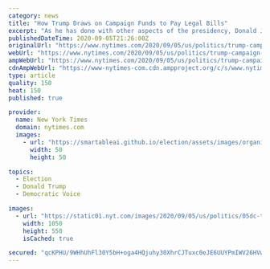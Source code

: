 ```yaml
---
category: news
title: "How Trump Draws on Campaign Funds to Pay Legal Bills"
excerpt: "As he has done with other aspects of the presidency, Donald J. Trump has redefined the practice in ways that have unsettled even some Republicans. By Eric Lipton WASHINGTON — President Trump was ..."
publishedDateTime: 2020-09-05T21:26:00Z
originalUrl: "https://www.nytimes.com/2020/09/05/us/politics/trump-campaign-funds-legal-bills.html"
webUrl: "https://www.nytimes.com/2020/09/05/us/politics/trump-campaign-funds-legal-bills.html"
ampWebUrl: "https://www.nytimes.com/2020/09/05/us/politics/trump-campaign-funds-legal-bills.amp.html"
cdnAmpWebUrl: "https://www-nytimes-com.cdn.ampproject.org/c/s/www.nytimes.com/2020/09/05/us/politics/trump-campaign-funds-legal-bills.amp.html"
type: article
quality: 150
heat: 150
published: true

provider:
  name: New York Times
  domain: nytimes.com
  images:
    - url: "https://smartableai.github.io/election/assets/images/organizations/nytimes.com-50x50.jpg"
      width: 50
      height: 50

topics:
  - Election
  - Donald Trump
  - Democratic Voice

images:
  - url: "https://static01.nyt.com/images/2020/09/05/us/politics/05dc-trump-legal1-sub/05dc-trump-legal1-sub-facebookJumbo.jpg"
    width: 1050
    height: 550
    isCached: true

secured: "qcKPHU/9WHhUhFl30Y5bH+oga4HQjuhy30XhrCJTuxc0eJE6UUYPmIWV26HVwMy1nJAooyznuP88aLL2Pt4DFAYoRugrRkNHQzdbLCw1HtBGZDAevxCuyQ0b8IKzz/OvjvULF48OEoi8Mpcct8GQLg/5XHsQ6sh0tP0+q21OrJWyNwnCZQtqX+B7vvG21dbf0Y0P5jKDnAHjJRvINVcpSpyjOvPZ/YSZQaLuIdY5YCnO2RGOwYMMiLaqKp4qcwLjqigEm9yVosnGl2DSXxZsSeJmOqh4mNFeOurOlNVmxPEsDSpt2fqaVXExbYXrtYGsOL5QazoKtGvbw+MziuIEVUWYusxD8dYnwCf8sEwBdUA=;TBQBI1R1ElvG4xloAhfRhQ=="
---
```



